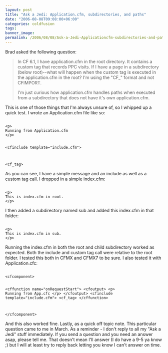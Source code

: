 ```yaml
---
layout: post
title: "Ask a Jedi: Application.cfm, subdirectories, and paths"
date: "2006-08-08T09:08:00+06:00"
categories: coldfusion 
tags: 
banner_image: 
permalink: /2006/08/08/Ask-a-Jedi-Applicationcfm-subdirectories-and-paths
---
```


Brad asked the following question:

<blockquote>
In CF 6.1, I have application.cfm in the root directory.  It contains a custom tag that records PPC visits.  If I have a page in a subdirectory (below root)--what will happen when the custom tag is executed in the application.cfm in the root?
I'm using the &quot;CF_&quot; format and not CFIMPORT.  

I'm just curious how application.cfm handles paths when executed from a subdirectory that does not have it's own application.cfm.
</blockquote>

This is one of those things that I'm always unsure of, so I whipped up a quick test. I wrote an Application.cfm file like so:
<!--more-->
<code>
&lt;p&gt;
Running from Application.cfm
&lt;/p&gt;

&lt;cfinclude template="include.cfm"&gt;

&lt;cf_tag&gt;
</code>

As you can see, I have a simple message and an include as well as a custom tag call. I dropped in a simple index.cfm:

<code>
&lt;p&gt;
This is index.cfm in root.
&lt;/p&gt;
</code>

I then added a subdirectory named sub and added this index.cfm in that folder:

<code>
&lt;p&gt;
This is index.cfm in sub.
&lt;/p&gt;
</code>

Running the index.cfm in both the root and child subdirectory worked as expected. Both the include and custom tag call were relative to the root folder. I tested this both in CFMX and CFMX7 to be sure. I also tested it with Application.cfc:

<code>
&lt;cfcomponent&gt;

&lt;cffunction name="onRequestStart"&gt;
	&lt;cfoutput&gt;
	&lt;p&gt;
	Running from App.cfc
	&lt;/p&gt;
	&lt;/cfoutput&gt;
	&lt;cfinclude template="include.cfm"&gt;
	&lt;cf_tag&gt;
&lt;/cffunction&gt;

&lt;/cfcomponent&gt;
</code>

And this also worked fine. Lastly, as a quick off topic note. This particular question came to me in March. As a reminder - I don't reply to all my "Ask a Jedi" stuff immediately. If you send a question and you need an answer asap, please tell me. That doesn't mean I'll answer (I do have a 9-5 ya know ;) but I will at least try to reply back letting you know I can't answer on time.